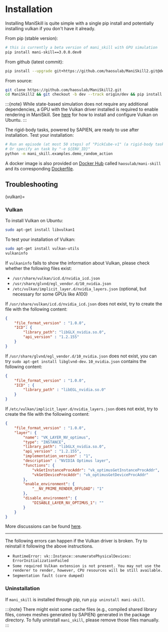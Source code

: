 # Installation

Installing ManiSkill is quite simple with a single pip install and potentially installing vulkan if you don't have it already.

From pip (stable version):

```bash
# this is currently a beta version of mani_skill with GPU simulation
pip install mani-skill==3.0.0.dev0
```

<!-- add the other install options one released -->
From github (latest commit):

```bash
pip install --upgrade git+https://github.com/haosulab/ManiSkill2.git@dev
```

From source:

```bash
git clone https://github.com/haosulab/ManiSkill2.git
cd ManiSkill2 && git checkout -b dev --track origin/dev && pip install -e .
```

:::{note}
While state-based simulation does not require any additional dependencies, a GPU with the Vulkan driver installed is required to enable rendering in ManiSkill. See [here](#vulkan) for how to install and configure Vulkan on Ubuntu.
:::

The rigid-body tasks, powered by SAPIEN, are ready to use after installation. Test your installation:

```bash
# Run an episode (at most 50 steps) of "PickCube-v1" (a rigid-body task) with random actions
# Or specify an task by "-e ${ENV_ID}"
python -m mani_skill.examples.demo_random_action
```

A docker image is also provided on [Docker Hub](https://hub.docker.com/repository/docker/haosulab/mani-skill/general) called  `haosulab/mani-skill` and its corresponding [Dockerfile](https://github.com/haosulab/ManiSkill2/blob/main/docker/Dockerfile).
<!-- 
## Soft-body tasks / Warp (ManiSkill2-version)

:::{note}
The following section is to install [NVIDIA Warp](https://github.com/NVIDIA/warp) for soft-body tasks. You can skip it if you do not need soft-body tasks yet.
:::

The soft-body tasks in ManiSkill2 are supported by SAPIEN and customized NVIDIA Warp. **CUDA toolkit >= 11.3 and gcc** are required. You can download and install the CUDA toolkit from the [offical website](https://developer.nvidia.com/cuda-downloads?target_os=Linux).

Assuming the CUDA toolkit is installed at `/usr/local/cuda`, you need to ensure `CUDA_PATH` or `CUDA_HOME` is set properly:

```bash
export CUDA_PATH=/usr/local/cuda

# The following command should print a CUDA compiler version >= 11.3
${CUDA_PATH}/bin/nvcc --version

# The following command should output a valid gcc version
gcc --version
```

:::{note}
If `nvcc` is included in `$PATH`, we will try to figure out the variable `CUDA_PATH` automatically.
:::

After CUDA is properly set up, compile Warp customized for ManiSkill2:

``` bash
# If you encounter "ModuleNotFoundError: No module named 'warp'", please add warp_maniskill to the python path. 
export PYTHONPATH=/path/to/ManiSkill2/warp_maniskill:$PYTHONPATH
# warp.so is generated under warp_maniskill/warp/bin
python -m warp_maniskill.build_lib
```

For soft-body tasks, you need to make sure only 1 CUDA device is visible:

``` bash
# Select the first CUDA device. Change 0 to other integer for other device.
export CUDA_VISIBLE_DEVICES=0
```

If multiple CUDA devices are visible, the task will give an error. If you
want to interactively visualize the task, you need to assign the id of
the GPU connected to your display (e.g., monitor screen).

:::{warning}
All soft-body tasks require runtime compilation and cache generation. The cache is generated in parallel. Thus, to avoid race conditions, before you create soft-body tasks in parallel, please make sure the cache is already generated. You can generate cache in advance by `python -m mani_skill.utils.precompile_mpm -e {ENV_ID}` (or without an option for all soft-body tasks).
::: -->

## Troubleshooting

(vulkan)=

### Vulkan

To install Vulkan on Ubuntu:

```bash
sudo apt-get install libvulkan1
```

To test your installation of Vulkan:

```bash
sudo apt-get install vulkan-utils
vulkaninfo
```

If `vulkaninfo` fails to show the information about Vulkan, please check whether the following files exist:

- `/usr/share/vulkan/icd.d/nvidia_icd.json`
- `/usr/share/glvnd/egl_vendor.d/10_nvidia.json`
- `/etc/vulkan/implicit_layer.d/nvidia_layers.json` (optional, but necessary for some GPUs like A100)

If `/usr/share/vulkan/icd.d/nvidia_icd.json` does not exist, try to create the file with the following content:

```json
{
    "file_format_version" : "1.0.0",
    "ICD": {
        "library_path": "libGLX_nvidia.so.0",
        "api_version" : "1.2.155"
    }
}
```

If `/usr/share/glvnd/egl_vendor.d/10_nvidia.json` does not exist, you can try `sudo apt-get install libglvnd-dev`. `10_nvidia.json` contains the following content:

```json
{
    "file_format_version" : "1.0.0",
    "ICD" : {
        "library_path" : "libEGL_nvidia.so.0"
    }
}
```

If `/etc/vulkan/implicit_layer.d/nvidia_layers.json` does not exist, try to create the file with the following content:

```json
{
    "file_format_version" : "1.0.0",
    "layer": {
        "name": "VK_LAYER_NV_optimus",
        "type": "INSTANCE",
        "library_path": "libGLX_nvidia.so.0",
        "api_version" : "1.2.155",
        "implementation_version" : "1",
        "description" : "NVIDIA Optimus layer",
        "functions": {
            "vkGetInstanceProcAddr": "vk_optimusGetInstanceProcAddr",
            "vkGetDeviceProcAddr": "vk_optimusGetDeviceProcAddr"
        },
        "enable_environment": {
            "__NV_PRIME_RENDER_OFFLOAD": "1"
        },
        "disable_environment": {
            "DISABLE_LAYER_NV_OPTIMUS_1": ""
        }
    }
}
```

More discussions can be found [here](https://github.com/haosulab/SAPIEN/issues/115).

---

The following errors can happen if the Vulkan driver is broken. Try to reinstall it following the above instructions.

- `RuntimeError: vk::Instance::enumeratePhysicalDevices: ErrorInitializationFailed`
- `Some required Vulkan extension is not present. You may not use the renderer to render, however, CPU resources will be still available.`
- `Segmentation fault (core dumped)`
<!-- 
### Warp

If the soft-body task throws a **memory error**, you can try compiling Warp in the debug mode.

```bash
PYTHONPATH="$PWD"/warp_maniskill:$PYTHONPATH python -m warp_maniskill.build_lib --mode debug
```

Remember to compile again in the release mode after you finish debugging. In the debug mode, if the error becomes `unsupported toolchain`, it means you have a conflicting CUDA version. -->

### Uninstallation

If `mani_skill` is installed through pip, run `pip uninstall mani-skill`.

:::{note}
There might exist some cache files (e.g., compiled shared library files, convex meshes generated by SAPIEN) generated in the package directory. To fully uninstall `mani_skill`, please remove those files manually.
:::
